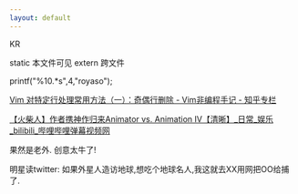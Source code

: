 ```yaml
---
layout: default
---
```


KR

static 本文件可见
extern  跨文件

printf("%10.*s",4,"royaso");


[Vim 对特定行处理常用方法（一）：奇偶行删除 - Vim非编程手记 - 知乎专栏]( http://zhuanlan.zhihu.com/vim-non-programming/20182544 )


[【火柴人】作者携神作归来Animator vs. Animation IV【清晰】_日常_娱乐_bilibili_哔哩哔哩弹幕视频网]( http://www.bilibili.com/video/av1584053/ )

果然是老外. 创意太牛了! 

明星读twitter: 如果外星人造访地球,想吃个地球名人,我这就去XX用网把OO给捕了.
